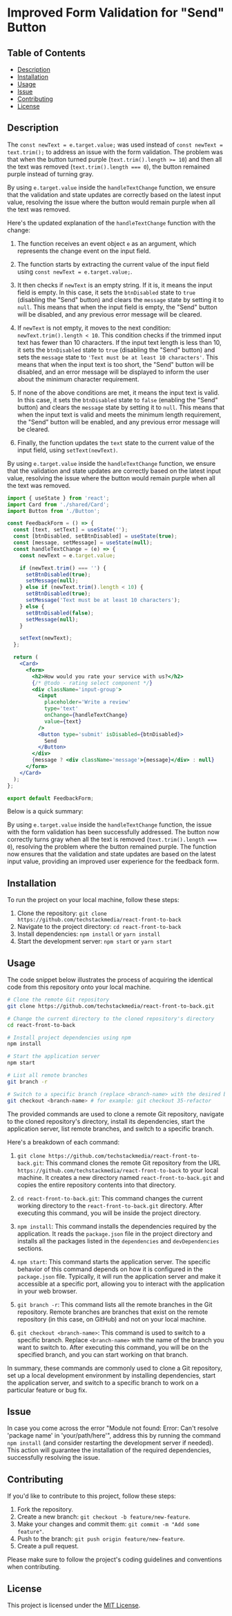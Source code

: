 # Improved Form Validation for "Send" Button

## Table of Contents

- [Description](#description)
- [Installation](#installation)
- [Usage](#usage)
- [Issue](#issue)
- [Contributing](#contributing)
- [License](#license)

## Description

The `const newText = e.target.value;` was used instead of `const newText = text.trim();` to address an issue with the form validation. The problem was that when the button turned purple (`text.trim().length >= 10`) and then all the text was removed (`text.trim().length === 0`), the button remained purple instead of turning gray.

By using `e.target.value` inside the `handleTextChange` function, we ensure that the validation and state updates are correctly based on the latest input value, resolving the issue where the button would remain purple when all the text was removed.

Here's the updated explanation of the `handleTextChange` function with the change:

1. The function receives an event object `e` as an argument, which represents the change event on the input field.

2. The function starts by extracting the current value of the input field using `const newText = e.target.value;`.

3. It then checks if `newText` is an empty string. If it is, it means the input field is empty. In this case, it sets the `btnDisabled` state to `true` (disabling the "Send" button) and clears the `message` state by setting it to `null`. This means that when the input field is empty, the "Send" button will be disabled, and any previous error message will be cleared.

4. If `newText` is not empty, it moves to the next condition: `newText.trim().length < 10`. This condition checks if the trimmed input text has fewer than 10 characters. If the input text length is less than 10, it sets the `btnDisabled` state to `true` (disabling the "Send" button) and sets the `message` state to `'Text must be at least 10 characters'`. This means that when the input text is too short, the "Send" button will be disabled, and an error message will be displayed to inform the user about the minimum character requirement.

5. If none of the above conditions are met, it means the input text is valid. In this case, it sets the `btnDisabled` state to `false` (enabling the "Send" button) and clears the `message` state by setting it to `null`. This means that when the input text is valid and meets the minimum length requirement, the "Send" button will be enabled, and any previous error message will be cleared.

6. Finally, the function updates the `text` state to the current value of the input field, using `setText(newText)`.

By using `e.target.value` inside the `handleTextChange` function, we ensure that the validation and state updates are correctly based on the latest input value, resolving the issue where the button would remain purple when all the text was removed.

```jsx
import { useState } from 'react';
import Card from './shared/Card';
import Button from './Button';

const FeedbackForm = () => {
  const [text, setText] = useState('');
  const [btnDisabled, setBtnDisabled] = useState(true);
  const [message, setMessage] = useState(null);
  const handleTextChange = (e) => {
    const newText = e.target.value;

    if (newText.trim() === '') {
      setBtnDisabled(true);
      setMessage(null);
    } else if (newText.trim().length < 10) {
      setBtnDisabled(true);
      setMessage('Text must be at least 10 characters');
    } else {
      setBtnDisabled(false);
      setMessage(null);
    }

    setText(newText);
  };

  return (
    <Card>
      <form>
        <h2>How would you rate your service with us?</h2>
        {/* @todo - rating select component */}
        <div className='input-group'>
          <input
            placeholder='Write a review'
            type='text'
            onChange={handleTextChange}
            value={text}
          />
          <Button type='submit' isDisabled={btnDisabled}>
            Send
          </Button>
        </div>
        {message ? <div className='message'>{message}</div> : null}
      </form>
    </Card>
  );
};

export default FeedbackForm;
```

Below is a quick summary:

By using `e.target.value` inside the `handleTextChange` function, the issue with the form validation has been successfully addressed. The button now correctly turns gray when all the text is removed (`text.trim().length === 0`), resolving the problem where the button remained purple. The function now ensures that the validation and state updates are based on the latest input value, providing an improved user experience for the feedback form.

## Installation

To run the project on your local machine, follow these steps:

1. Clone the repository: `git clone https://github.com/techstackmedia/react-front-to-back`
2. Navigate to the project directory: `cd react-front-to-back`
3. Install dependencies: `npm install` or `yarn install`
4. Start the development server: `npm start` or `yarn start`

## Usage

The code snippet below illustrates the process of acquiring the identical code from this repository onto your local machine.

```bash
# Clone the remote Git repository
git clone https://github.com/techstackmedia/react-front-to-back.git

# Change the current directory to the cloned repository's directory
cd react-front-to-back

# Install project dependencies using npm
npm install

# Start the application server
npm start

# List all remote branches
git branch -r

# Switch to a specific branch (replace <branch-name> with the desired branch name)
git checkout <branch-name> # for example: git checkout 35-refactor
```

The provided commands are used to clone a remote Git repository, navigate to the cloned repository's directory, install its dependencies, start the application server, list remote branches, and switch to a specific branch.

Here's a breakdown of each command:

1. `git clone https://github.com/techstackmedia/react-front-to-back.git`: This command clones the remote Git repository from the URL `https://github.com/techstackmedia/react-front-to-back` to your local machine. It creates a new directory named `react-front-to-back.git` and copies the entire repository contents into that directory.

2. `cd react-front-to-back.git`: This command changes the current working directory to the `react-front-to-back.git` directory. After executing this command, you will be inside the project directory.

3. `npm install`: This command installs the dependencies required by the application. It reads the `package.json` file in the project directory and installs all the packages listed in the `dependencies` and `devDependencies` sections.

4. `npm start`: This command starts the application server. The specific behavior of this command depends on how it is configured in the `package.json` file. Typically, it will run the application server and make it accessible at a specific port, allowing you to interact with the application in your web browser.

5. `git branch -r`: This command lists all the remote branches in the Git repository. Remote branches are branches that exist on the remote repository (in this case, on GitHub) and not on your local machine.

6. `git checkout <branch-name>`: This command is used to switch to a specific branch. Replace `<branch-name>` with the name of the branch you want to switch to. After executing this command, you will be on the specified branch, and you can start working on that branch.

In summary, these commands are commonly used to clone a Git repository, set up a local development environment by installing dependencies, start the application server, and switch to a specific branch to work on a particular feature or bug fix.

## Issue

In case you come across the error "Module not found: Error: Can't resolve 'package name' in 'your/path/here'", address this by running the command `npm install` (and consider restarting the development server if needed). This action will guarantee the installation of the required dependencies, successfully resolving the issue.

## Contributing

If you'd like to contribute to this project, follow these steps:

1. Fork the repository.
2. Create a new branch: `git checkout -b feature/new-feature`.
3. Make your changes and commit them: `git commit -m "Add some feature"`.
4. Push to the branch: `git push origin feature/new-feature`.
5. Create a pull request.

Please make sure to follow the project's coding guidelines and conventions when contributing.

## License

This project is licensed under the [MIT License](https://opensource.org/licenses/MIT).
